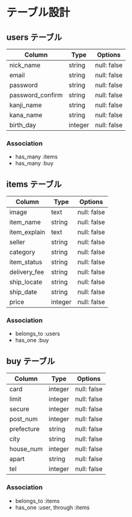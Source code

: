 # テーブル設計

## users テーブル

| Column            | Type    | Options     |
| ----------------- | ------- | ----------- |
| nick_name         | string  | null: false |
| email             | string  | null: false |
| password          | string  | null: false |
| password_confirm  | string  | null: false |
| kanji_name        | string  | null: false |
| kana_name         | string  | null: false |
| birth_day         | integer | null: false |

### Association
- has_many :items
- has_many :buy

## items テーブル

| Column        | Type    | Options     |
| ------------- | ------- | ----------- |
| image         | text    | null: false |
| item_name     | string  | null: false |
| item_explain  | text    | null: false |
| seller        | string  | null: false |
| category      | string  | null: false |
| item_status   | string  | null: false |
| delivery_fee  | string  | null: false |
| ship_locate   | string  | null: false |
| ship_date     | string  | null: false |
| price         | integer | null: false |

### Association
- belongs_to :users
- has_one :buy

## buy テーブル

| Column      | Type     | Options     |
| ----------- | -------- | ----------- |
| card        | integer  | null: false |
| limit       | integer  | null: false |
| secure      | integer  | null: false |
| post_num    | integer  | null: false |
| prefecture  | string   | null: false |
| city        | string   | null: false |
| house_num   | integer  | null: false |
| apart       | string   | null: false |
| tel         | integer  | null: false |

### Association

- belongs_to :items
- has_one :user, through :items